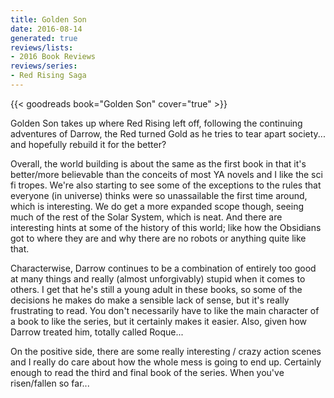```yaml
---
title: Golden Son
date: 2016-08-14
generated: true
reviews/lists:
- 2016 Book Reviews
reviews/series:
- Red Rising Saga
---
```

{{< goodreads book="Golden Son" cover="true" >}}

Golden Son takes up where Red Rising left off, following the continuing adventures of Darrow, the Red turned Gold as he tries to tear apart society... and hopefully rebuild it for the better?  

Overall, the world building is about the same as the first book in that it's better/more believable than the conceits of most YA novels and I like the sci fi tropes. We're also starting to see some of the exceptions to the rules that everyone (in universe) thinks were so unassailable the first time around, which is interesting. We do get a more expanded scope though, seeing much of the rest of the Solar System, which is neat. And there are interesting hints at some of the history of this world; like how the Obsidians got to where they are and why there are no robots or anything quite like that.  

<!--more-->

Characterwise, Darrow continues to be a combination of entirely too good at many things and really (almost unforgivably) stupid when it comes to others. I get that he's still a young adult in these books, so some of the decisions he makes do make a sensible lack of sense, but it's really frustrating to read. You don't necessarily have to like the main character of a book to like the series, but it certainly makes it easier. Also, given how Darrow treated him, totally called Roque...  

On the positive side, there are some really interesting / crazy action scenes and I really do care about how the whole mess is going to end up. Certainly enough to read the third and final book of the series. When you've risen/fallen so far...


